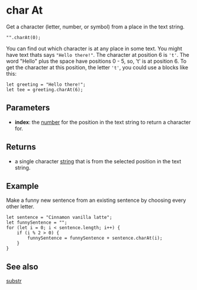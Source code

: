 # char At

Get a character (letter, number, or symbol) from a place in the text string.

```sig
"".charAt(0);
```

You can find out which character is at any place in some text. You might have text thats says `"Hello there!"`. The character at position 6 is `'t'`. The word "Hello" plus the space have positions 0 - 5, so, 't' is at position 6. To get the character at this position, the letter `'t'`, you could use a blocks like this:

```block
let greeting = "Hello there!";
let tee = greeting.charAt(6);
```

## Parameters

* **index**: the [number](/types/number) for the position in the text string to return a character for.

## Returns

* a single character [string](/types/string) that is from the selected position in the text string.

## Example

Make a funny new sentence from an existing sentence by choosing every other letter.

```blocks
let sentence = "Cinnamon vanilla latte";
let funnySentence = "";
for (let i = 0; i < sentence.length; i++) {
    if (i % 2 > 0) {
        funnySentence = funnySentence + sentence.charAt(i);
    }
}
```

## See also

[substr](/reference/text/substr)